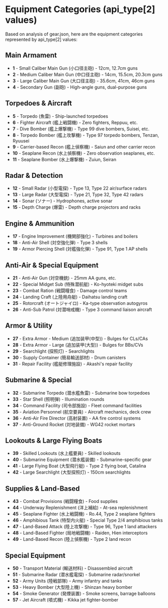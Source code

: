 # Equipment Categories (api_type[2] values)

Based on analysis of gear.json, here are the equipment categories represented by api_type[2] values:

## Main Armament
- **1** - Small Caliber Main Gun (小口径主砲) - 12cm, 12.7cm guns
- **2** - Medium Caliber Main Gun (中口径主砲) - 14cm, 15.5cm, 20.3cm guns  
- **3** - Large Caliber Main Gun (大口径主砲) - 35.6cm, 41cm, 46cm guns
- **4** - Secondary Gun (副砲) - High-angle guns, dual-purpose guns

## Torpedoes & Aircraft
- **5** - Torpedo (魚雷) - Ship-launched torpedoes
- **6** - Fighter Aircraft (艦上戦闘機) - Zero fighters, Reppuu, etc.
- **7** - Dive Bomber (艦上爆撃機) - Type 99 dive bombers, Suisei, etc.
- **8** - Torpedo Bomber (艦上攻撃機) - Type 97 torpedo bombers, Tenzan, Ryuusei
- **9** - Carrier-based Recon (艦上偵察機) - Saiun and other carrier recon
- **10** - Seaplane Recon (水上偵察機) - Zero observation seaplanes, etc.
- **11** - Seaplane Bomber (水上爆撃機) - Zuiun, Seiran

## Radar & Detection
- **12** - Small Radar (小型電探) - Type 13, Type 22 air/surface radars
- **13** - Large Radar (大型電探) - Type 21, Type 32, Type 42 radars
- **14** - Sonar (ソナー) - Hydrophones, active sonar
- **15** - Depth Charge (爆雷) - Depth charge projectors and racks

## Engine & Ammunition
- **17** - Engine Improvement (機関部強化) - Turbines and boilers
- **18** - Anti-Air Shell (対空強化弾) - Type 3 shells
- **19** - Armor Piercing Shell (対艦強化弾) - Type 91, Type 1 AP shells

## Anti-Air & Special Equipment
- **21** - Anti-Air Gun (対空機銃) - 25mm AA guns, etc.
- **22** - Special Midget Sub (特殊潜航艇) - Ko-hyoteki midget subs
- **23** - Combat Ration (戦闘糧食) - Damage control teams
- **24** - Landing Craft (上陸用舟艇) - Daihatsu landing craft
- **25** - Rotorcraft (オートジャイロ) - Ka-type observation autogyros
- **26** - Anti-Sub Patrol (対潜哨戒機) - Type 3 command liaison aircraft

## Armor & Utility
- **27** - Extra Armor - Medium (追加装甲(中型)) - Bulges for CLs/CAs
- **28** - Extra Armor - Large (追加装甲(大型)) - Bulges for BBs/CVs
- **29** - Searchlight (探照灯) - Searchlights
- **30** - Supply Container (簡易輸送部材) - Drum canisters
- **31** - Repair Facility (艦艇修理施設) - Akashi's repair facility

## Submarine & Special
- **32** - Submarine Torpedo (潜水艦魚雷) - Submarine bow torpedoes
- **33** - Star Shell (照明弾) - Illumination rounds
- **34** - Command Facility (司令部施設) - Fleet command facilities
- **35** - Aviation Personnel (航空要員) - Aircraft mechanics, deck crew
- **36** - Anti-Air Fire Director (高射装置) - AA fire control systems
- **37** - Anti-Ground Rocket (対地装備) - WG42 rocket mortars

## Lookouts & Large Flying Boats
- **39** - Skilled Lookouts (水上艦要員) - Skilled lookouts
- **40** - Submarine Equipment (潜水艦装備) - Submarine-specific gear
- **41** - Large Flying Boat (大型飛行艇) - Type 2 flying boat, Catalina
- **42** - Large Searchlight (大型探照灯) - 150cm searchlights

## Supplies & Land-Based
- **43** - Combat Provisions (戦闘糧食) - Food supplies
- **44** - Underway Replenishment (洋上補給) - At-sea replenishment
- **45** - Seaplane Fighter (水上戦闘機) - Ro.44, Type 2 seaplane fighters
- **46** - Amphibious Tank (特型内火艇) - Special Type 2/4 amphibious tanks
- **47** - Land-Based Attack (陸上攻撃機) - Type 96, Type 1 land attackers
- **48** - Land-Based Fighter (局地戦闘機) - Raiden, Hien interceptors
- **49** - Land-Based Recon (陸上偵察機) - Type 2 land recon

## Special Equipment
- **50** - Transport Material (輸送材料) - Disassembled aircraft
- **51** - Submarine Radar (潜水艦電探) - Submarine radar/snorkel
- **52** - Army Units (陸戦部隊) - Army infantry and tanks
- **53** - Heavy Bomber (大型陸上機) - Shinzan heavy bomber
- **54** - Smoke Generator (発煙装置) - Smoke screens, barrage balloons
- **57** - Jet Aircraft (噴式機) - Kikka jet fighter-bomber